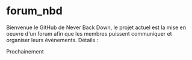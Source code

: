 # forum_nbd

Bienvenue le GitHub de Never Back Down, le projet actuel est la mise en oeuvre d'un forum afin que les membres puissent communiquer et organiser leurs évènements.
Détails : 

Prochainement 
